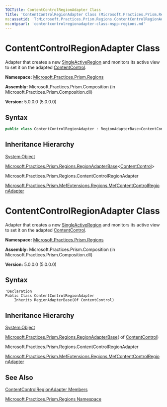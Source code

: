 ```yaml
---
TOCTitle: ContentControlRegionAdapter Class
Title: 'ContentControlRegionAdapter Class (Microsoft.Practices.Prism.Regions)'
ms:assetid: 'T:Microsoft.Practices.Prism.Regions.ContentControlRegionAdapter'
ms:mtpsurl: 'contentcontrolregionadapter-class-mspp-regions.md'
---
```



# ContentControlRegionAdapter Class

Adapter that creates a new [SingleActiveRegion](/patterns-practices/reference/singleactiveregion-class-mspp-regions) and monitors its active view to set it on the adapted [ContentControl](http://msdn.microsoft.com/en-us/library/ms609797).

**Namespace:** [Microsoft.Practices.Prism.Regions](/patterns-practices/reference/mspp-regions-behaviors-namespace)

**Assembly:** Microsoft.Practices.Prism.Composition (in Microsoft.Practices.Prism.Composition.dll)

**Version:** 5.0.0.0 (5.0.0.0)

## Syntax

```C#
public class ContentControlRegionAdapter : RegionAdapterBase<ContentControl>
```
## Inheritance Hierarchy

[System.Object](http://msdn.microsoft.com/en-us/library/e5kfa45b)

[Microsoft.Practices.Prism.Regions.RegionAdapterBase](/patterns-practices/reference/regionadapterbase-t-class-mspp-regions)&lt;[ContentControl](http://msdn.microsoft.com/en-us/library/ms609797)&gt;

Microsoft.Practices.Prism.Regions.ContentControlRegionAdapter

[Microsoft.Practices.Prism.MefExtensions.Regions.MefContentControlRegionAdapter](/patterns-practices/reference/mefcontentcontrolregionadapter-class-mspp-mefextensions-regions)

# ContentControlRegionAdapter Class

Adapter that creates a new [SingleActiveRegion](/patterns-practices/reference/singleactiveregion-class-mspp-regions) and monitors its active view to set it on the adapted [ContentControl](http://msdn.microsoft.com/en-us/library/ms609797).

**Namespace:** [Microsoft.Practices.Prism.Regions](/patterns-practices/reference/mspp-regions-behaviors-namespace)

**Assembly:** Microsoft.Practices.Prism.Composition (in Microsoft.Practices.Prism.Composition.dll)

**Version:** 5.0.0.0 (5.0.0.0)

## Syntax

```VB
'Declaration
Public Class ContentControlRegionAdapter
	Inherits RegionAdapterBase(Of ContentControl)
```
## Inheritance Hierarchy

[System.Object](http://msdn.microsoft.com/en-us/library/e5kfa45b)

[Microsoft.Practices.Prism.Regions.RegionAdapterBase](/patterns-practices/reference/regionadapterbase-t-class-mspp-regions)( of [ContentControl](http://msdn.microsoft.com/en-us/library/ms609797))

Microsoft.Practices.Prism.Regions.ContentControlRegionAdapter

[Microsoft.Practices.Prism.MefExtensions.Regions.MefContentControlRegionAdapter](/patterns-practices/reference/mefcontentcontrolregionadapter-class-mspp-mefextensions-regions)

## See Also

[ContentControlRegionAdapter Members](/patterns-practices/reference/contentcontrolregionadapter-members-mspp-regions)

[Microsoft.Practices.Prism.Regions Namespace](/patterns-practices/reference/mspp-regions-behaviors-namespace)

